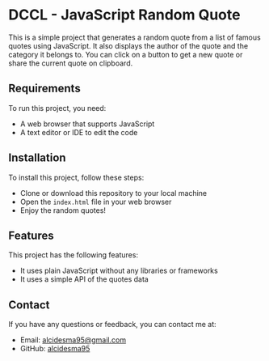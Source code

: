 

# DCCL - JavaScript Random Quote

This is a simple project that generates a random quote from a list of famous quotes using JavaScript. It also displays the author of the quote and the category it belongs to. You can click on a button to get a new quote or share the current quote on clipboard.

## Requirements

To run this project, you need:

- A web browser that supports JavaScript
- A text editor or IDE to edit the code

## Installation

To install this project, follow these steps:

- Clone or download this repository to your local machine
- Open the `index.html` file in your web browser
- Enjoy the random quotes!


## Features

This project has the following features:

- It uses plain JavaScript without any libraries or frameworks
- It uses a simple API of the quotes data


## Contact

If you have any questions or feedback, you can contact me at:

- Email: alcidesma95@gmail.com
- GitHub: [alcidesma95](https://github.com/alcidesma95)

